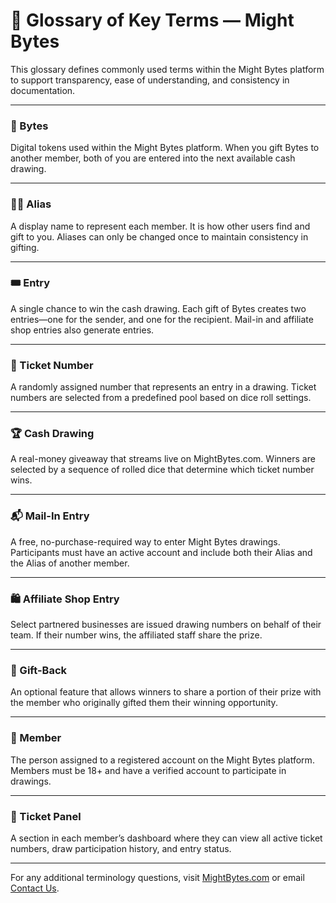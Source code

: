 # 📖 Glossary of Key Terms — Might Bytes

This glossary defines commonly used terms within the Might Bytes platform to support transparency, ease of understanding, and consistency in documentation.

---

### 🎁 Bytes  
Digital tokens used within the Might Bytes platform. When you gift Bytes to another member, both of you are entered into the next available cash drawing.

---

### 🧑‍💻 Alias  
A display name to represent each member. It is how other users find and gift to you. Aliases can only be changed once to maintain consistency in gifting.

---

### 🎟️ Entry  
A single chance to win the cash drawing. Each gift of Bytes creates two entries—one for the sender, and one for the recipient. Mail-in and affiliate shop entries also generate entries.

---

### 🧾 Ticket Number  
A randomly assigned number that represents an entry in a drawing. Ticket numbers are selected from a predefined pool based on dice roll settings.

---

### 🏆 Cash Drawing  
A real-money giveaway that streams live on MightBytes.com. Winners are selected by a sequence of rolled dice that determine which ticket number wins.

---

### 📬 Mail-In Entry  
A free, no-purchase-required way to enter Might Bytes drawings. Participants must have an active account and include both their Alias and the Alias of another member.

---

### 🛍️ Affiliate Shop Entry  
Select partnered businesses are issued drawing numbers on behalf of their team. If their number wins, the affiliated staff share the prize.

---

### 🔄 Gift-Back  
An optional feature that allows winners to share a portion of their prize with the member who originally gifted them their winning opportunity.

---

### 👤 Member  
The person assigned to a registered account on the Might Bytes platform. Members must be 18+ and have a verified account to participate in drawings.

---

### 💬 Ticket Panel  
A section in each member’s dashboard where they can view all active ticket numbers, draw participation history, and entry status.

---

For any additional terminology questions, visit [MightBytes.com](https://www.mightbytes.com/contact-us) or email [Contact Us](https://www.mightbytes.com/contact-us).
